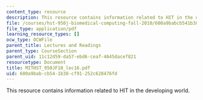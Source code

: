 ```yaml
---
content_type: resource
description: This resource contains information related to HIT in the developing world.
file: /courses/hst-950j-biomedical-computing-fall-2010/600a9babcb541b38cf91252c628476fd_MITHST_950JF10_lec16.pdf
file_type: application/pdf
learning_resource_types: []
ocw_type: OCWFile
parent_title: Lectures and Readings
parent_type: CourseSection
parent_uid: 11c12d59-da57-ebd6-ceaf-4645dacef821
resourcetype: Document
title: MITHST_950JF10_lec16.pdf
uid: 600a9bab-cb54-1b38-cf91-252c628476fd
---
```

This resource contains information related to HIT in the developing world.

